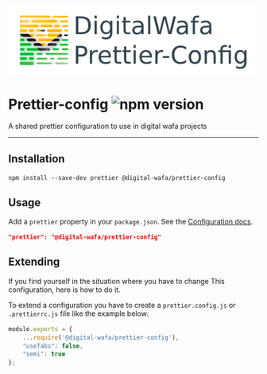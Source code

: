 ![wafa prettier conifg](images/logo.png)
# Prettier-config  ![npm version](https://img.shields.io/npm/v/@digital-wafa/prettier-config)

A shared prettier configuration to use in digital wafa projects

***

## Installation

```
npm install --save-dev prettier @digital-wafa/prettier-config
```

## Usage
Add a `prettier` property in your `package.json`. See the [Configuration docs](https://prettier.io/docs/en/configuration.html).

```json
"prettier": "@digital-wafa/prettier-config"
```

## Extending

If you find yourself in the situation where you have to change This configuration, here is how to do it.

To extend a configuration you have to create a `prettier.config.js` or `.prettierrc.js` file like the example below:

```javascript
module.exports = {
    ...require('@digital-wafa/prettier-config'),
    "useTabs": false,
    "semi": true
};
```

